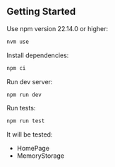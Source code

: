 ## Getting Started

Use npm version 22.14.0 or higher:

```bash
nvm use
```

Install dependencies:

```bash
npm ci
```

Run dev server:

```bash
npm run dev
```

Run tests:

```bash
npm run test
```

It will be tested:
- HomePage
- MemoryStorage
